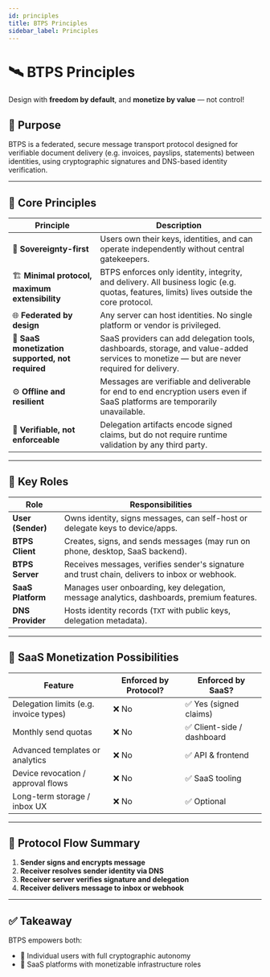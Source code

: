 ```yaml
---
id: principles
title: BTPS Principles
sidebar_label: Principles
---
```


# 🛰️ BTPS Principles
Design with **freedom by default**, and **monetize by value** — not control!

## 🎯 Purpose
BTPS is a federated, secure message transport protocol designed for verifiable document delivery (e.g. invoices, payslips, statements) between identities, using cryptographic signatures and DNS-based identity verification.

---

## 🧭 Core Principles

| Principle               | Description |
|------------------------|-------------|
| 🔐 **Sovereignty-first** | Users own their keys, identities, and can operate independently without central gatekeepers. |
| 🏗 **Minimal protocol, maximum extensibility** | BTPS enforces only identity, integrity, and delivery. All business logic (e.g. quotas, features, limits) lives outside the core protocol. |
| 🌐 **Federated by design** | Any server can host identities. No single platform or vendor is privileged. |
| 💸 **SaaS monetization supported, not required** | SaaS providers can add delegation tools, dashboards, storage, and value-added services to monetize — but are never required for delivery. |
| ⚙️ **Offline and resilient** | Messages are verifiable and deliverable for end to end encryption users even if SaaS platforms are temporarily unavailable. |
| 🧾 **Verifiable, not enforceable** | Delegation artifacts encode signed claims, but do not require runtime validation by any third party. |

---

## 👥 Key Roles

| Role             | Responsibilities |
|------------------|------------------|
| **User (Sender)**     | Owns identity, signs messages, can self-host or delegate keys to device/apps. |
| **BTPS Client**   | Creates, signs, and sends messages (may run on phone, desktop, SaaS backend). |
| **BTPS Server**   | Receives messages, verifies sender's signature and trust chain, delivers to inbox or webhook. |
| **SaaS Platform** | Manages user onboarding, key delegation, message analytics, dashboards, premium features. |
| **DNS Provider**  | Hosts identity records (`TXT` with public keys, delegation metadata). |

---

## 💸 SaaS Monetization Possibilities

| Feature                               | Enforced by Protocol? | Enforced by SaaS? |
|----------------------------------------|------------------------|-------------------|
| Delegation limits (e.g. invoice types) | ❌ No                  | ✅ Yes (signed claims) |
| Monthly send quotas                    | ❌ No                  | ✅ Client-side / dashboard |
| Advanced templates or analytics        | ❌ No                  | ✅ API & frontend |
| Device revocation / approval flows     | ❌ No                  | ✅ SaaS tooling |
| Long-term storage / inbox UX           | ❌ No                  | ✅ Optional |

---

## 🔄 Protocol Flow Summary

1. **Sender signs and encrypts message**
2. **Receiver resolves sender identity via DNS**
3. **Receiver server verifies signature and delegation**
4. **Receiver delivers message to inbox or webhook**

---

## ✅ Takeaway

BTPS empowers both:
- 🧍 Individual users with full cryptographic autonomy
- 🏢 SaaS platforms with monetizable infrastructure roles
